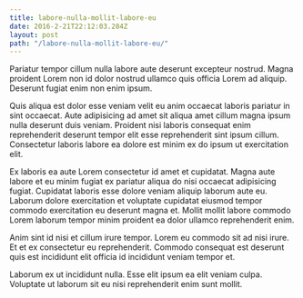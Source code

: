 ```yaml
---
title: labore-nulla-mollit-labore-eu
date: 2016-2-21T22:12:03.284Z
layout: post
path: "/labore-nulla-mollit-labore-eu/"
---
```


Pariatur tempor cillum nulla labore aute deserunt excepteur nostrud. Magna proident Lorem non id dolor nostrud ullamco quis officia Lorem ad aliquip. Deserunt fugiat enim non enim ipsum.

Quis aliqua est dolor esse veniam velit eu anim occaecat laboris pariatur in sint occaecat. Aute adipisicing ad amet sit aliqua amet cillum magna ipsum nulla deserunt duis veniam. Proident nisi laboris consequat enim reprehenderit deserunt tempor elit esse reprehenderit sint ipsum cillum. Consectetur laboris labore ea dolore est minim ex do ipsum ut exercitation elit.

Ex laboris ea aute Lorem consectetur id amet et cupidatat. Magna aute labore et eu minim fugiat ex pariatur aliqua do nisi occaecat adipisicing fugiat. Cupidatat laboris esse dolore veniam aliquip laborum aute eu. Laborum dolore exercitation et voluptate cupidatat eiusmod tempor commodo exercitation eu deserunt magna et. Mollit mollit labore commodo Lorem laborum tempor minim proident ea dolor ullamco reprehenderit enim.

Anim sint id nisi et cillum irure tempor. Lorem eu commodo sit ad nisi irure. Et et ex consectetur eu reprehenderit. Commodo consequat est deserunt quis est incididunt elit officia id incididunt veniam tempor et.

Laborum ex ut incididunt nulla. Esse elit ipsum ea elit veniam culpa. Voluptate ut laborum sit eu nisi reprehenderit enim sunt mollit.